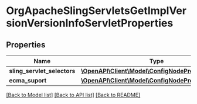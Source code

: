 # OrgApacheSlingServletsGetImplVersionVersionInfoServletProperties

## Properties
Name | Type | Description | Notes
------------ | ------------- | ------------- | -------------
**sling_servlet_selectors** | [**\OpenAPI\Client\Model\ConfigNodePropertyArray**](ConfigNodePropertyArray.md) |  | [optional] 
**ecma_suport** | [**\OpenAPI\Client\Model\ConfigNodePropertyBoolean**](ConfigNodePropertyBoolean.md) |  | [optional] 

[[Back to Model list]](../README.md#documentation-for-models) [[Back to API list]](../README.md#documentation-for-api-endpoints) [[Back to README]](../README.md)


